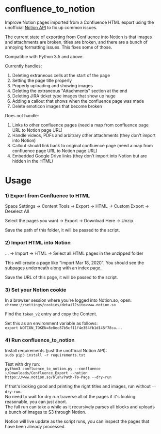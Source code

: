 # confluence_to_notion
Improve Notion pages imported from a Confluence HTML export using the unofficial [Notion API](https://github.com/jamalex/notion-py) to fix up common issues.

The current state of exporting from Confluence into Notion is that images
and attachments are broken, titles are broken, and there are a bunch of
annoying formatting issues. This fixes some of those.

Compatible with Python 3.5 and above.

Currently handles:  
1) Deleting extraneous cells at the start of the page  
2) Setting the page title properly  
3) Properly uploading and showing images  
4) Deleting the extraneous "Attachments" section at the end 
5) Deleting JIRA ticket type images that show up huge
6) Adding a callout that shows when the confluence page was made 
7) Delete emoticon images that become broken

Does not handle: 
1) Links to other confluence pages (need a map from confluence page URL to Notion page URL)
2) Handle videos, PDFs and arbitrary other attachments (they don't import into Notion)
3) Callout should link back to original confluence page (need a map from confluence page URL to Notion page URL)
4) Embedded Google Drive links (they don't import into Notion but are hidden in the HTML)

# Usage

### 1) Export from Confluence to HTML

Space Settings -> Content Tools -> Export -> HTML -> Custom Export -> Deselect All

Select the pages you want -> Export -> Download Here -> Unzip

Save the path of this folder, it will be passed to the script.

### 2) Import HTML into Notion

... -> Import -> HTML -> Select all HTML pages in the unzipped folder

This will create a page like "Import Mar 18, 2020". You should see the subpages underneath
along with an index page.

Save the URL of this page, it will be passed to the script.

### 3) Set your Notion cookie

In a browser session where you're logged into Notion.so, open:  
`chrome://settings/cookies/detail?site=www.notion.so`

Find the `token_v2` entry and copy the Content.

Set this as an environment variable as follows:  
`export NOTION_TOKEN=8e8ec87b5cf11f4e354fb1d145f78ca...`

### 4) Run confluence_to_notion

Install requirements (just the unofficial Notion API):  
`sudo pip3 install -r requirements.txt`

Test with dry run:  
`python3 confluence_to_notion.py --confluence ~/Downloads/Confluence_Export --notion https://www.notion.so/blah/Path-To-Page --dry-run`

If that's looking good and printing the right titles and images, run without `--dry-run`.  
No need to wait for dry run traverse all of the pages if it's looking reasonable, you can just abort.  
The full run can take a while as it recursively parses all blocks and uploads a bunch of images to S3 through Notion.

Notion will live update as the script runs, you can inspect the pages that have been already processed.
